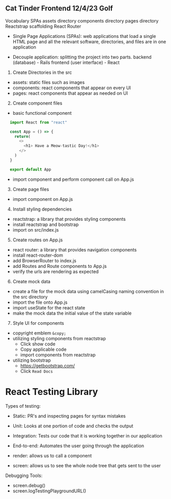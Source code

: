 ## Cat Tinder Frontend 12/4/23 Golf

Vocabulary
SPAs
assets directory
components directory
pages directory
Reactstrap
scaffolding
React Router

- Single Page Applications (SPAs): web applications that load a single HTML page and all the relevant software, directories, and files are in one application

- Decouple application: splitting the project into two parts. backend (database) - Rails
frontend (user interface) - React

1. Create Directories in the src
- assets: static files such as images
- components: react components that appear on every UI
- pages: react components that appear as needed on UI

2. Create component files
- basic functional component
```js
  import React from "react"

  const App = () => {
    return(
      <> 
        <h1> Have a Meow-tastic Day!</h1>
      </>
    )
  }

  export default App
```
- import component and perform component call on App.js

3. Create page files
- import component on App.js

4. Install styling dependencies
- reactstrap: a library that provides styling components
- install reactstrap and bootstrap 
- import on src/index.js

5. Create routes on App.js
- react router: a library that provides navigation components
- install react-router-dom
- add BrowserRouter to index.js
- add Routes and Route components to App.js
- verify the urls are rendering as expected 

6. Create mock data
- create a file for the mock data using camelCasing naming convention in the src directory
- import the file onto App.js
- import useState for the react state
- make the mock data the initial value of the state variable

7. Style UI for components
- copyright emblem `&copy;`
- utilizing styling components from reactstrap
  - Click show code
  - Copy applicable code
  - import components from reactstrap
- utilizing bootstrap
  - https://getbootstrap.com/
  - Click `Read Docs`



# React Testing Library
Types of testing:
- Static: PR's and inspecting pages for syntax mistakes
- Unit: Looks at one portion of code and checks the output
- Integration: Tests our code that it is working together in our application
- End-to-end: Automates the user going through the application

- render: allows us to call a component
- screen: allows us to see the whole node tree that gets sent to the user


Debugging Tools:
- screen.debug()
- screen.logTestingPlaygroundURL()

